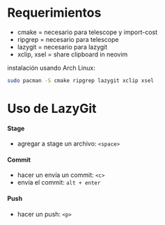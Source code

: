 # Requerimientos

- cmake = necesario para telescope y import-cost
- ripgrep = necesario para telescope
- lazygit = necesario para lazygit
- xclip, xsel = share clipboard in neovim

instalación usando Arch Linux:

```BASH
sudo pacman -S cmake ripgrep lazygit xclip xsel
```

# Uso de LazyGit

#### Stage

- agregar a stage un archivo: `<space>`

#### Commit

- hacer un envía un commit: `<c>`
- envía el commit: `alt + enter`

#### Push

- hacer un push: `<p>`
